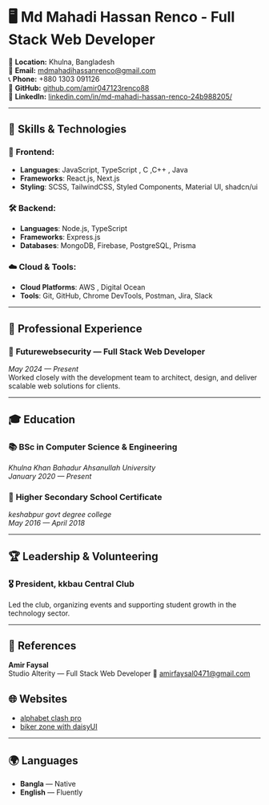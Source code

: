 # 🖥️ Md Mahadi Hassan Renco - Full Stack Web Developer

📍 **Location:** Khulna, Bangladesh  
📧 **Email:** [mdmahadihassanrenco@gmail.com](mailto:amirfaysal0471@gmail.com)  
📞 **Phone:** +880 1303 091126  
🔗 **GitHub:** [github.com/amir047123renco88](https://github.com/renco88)  
🔗 **LinkedIn:** [linkedin.com/in/md-mahadi-hassan-renco-24b988205/](https://www.linkedin.com/in/md-mahadi-hassan-renco-24b988205/)

---

## 🚀 Skills & Technologies

### 🔧 **Frontend:**
- **Languages**: JavaScript, TypeScript , C ,C++ , Java
- **Frameworks**: React.js, Next.js
- **Styling**: SCSS, TailwindCSS, Styled Components, Material UI, shadcn/ui

### 🛠️ **Backend:**
- **Languages**: Node.js, TypeScript
- **Frameworks**: Express.js
- **Databases**: MongoDB, Firebase, PostgreSQL, Prisma

### ☁️ **Cloud & Tools:**
- **Cloud Platforms**: AWS , Digital Ocean
- **Tools**: Git, GitHub, Chrome DevTools, Postman, Jira, Slack

---

## 💼 Professional Experience

### 🌟 **Futurewebsecurity** — Full Stack Web Developer  
*May 2024 — Present*  
Worked closely with the development team to architect, design, and deliver scalable web solutions for clients.


---

## 🎓 Education

### 📚 **BSc in Computer Science & Engineering**  
*Khulna Khan Bahadur Ahsanullah University*  
*January 2020 — Present*

### 🏅 **Higher Secondary School Certificate**  
*keshabpur govt degree college*  
*May 2016 — April 2018*

---

## 🏆 Leadership & Volunteering

### 🎖️ **President, kkbau Central Club**  
Led the club, organizing events and supporting student growth in the technology sector.

---

## 📇 References

**Amir Faysal**  
Studio Alterity — Full Stack Web Developer 
📧 [amirfaysal0471@gmail.com](mailto:amirfaysal0471@gmail.com)



## 🌐 Websites

- [alphabet clash pro](https://renco88.github.io/alphabet-clash-pro/)
- [biker zone with daisyUI](https://renco88.github.io/biker_zone_with_daisyUI/)

---

## 🌍 Languages

- **Bangla** — Native
- **English** — Fluently
